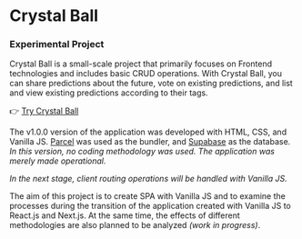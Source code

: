 # Crystal Ball

### Experimental Project

Crystal Ball is a small-scale project that primarily focuses on Frontend technologies and includes basic CRUD operations. With Crystal Ball, you can share predictions about the future, vote on existing predictions, and list and view existing predictions according to their tags.

👉 [Try Crystal Ball](https://crystal-ball.vercel.app/)

The v1.0.0 version of the application was developed with HTML, CSS, and Vanilla JS. [Parcel](https://parceljs.org/) was used as the bundler, and [Supabase](https://supabase.com/) as the database. _In this version, no coding methodology was used. The application was merely made operational._

_In the next stage, client routing operations will be handled with Vanilla JS._

The aim of this project is to create SPA with Vanilla JS and to examine the processes during the transition of the application created with Vanilla JS to React.js and Next.js. At the same time, the effects of different methodologies are also planned to be analyzed _(work in progress)_.
